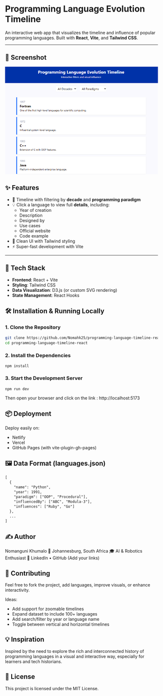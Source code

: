 # Programming Language Evolution Timeline

An interactive web app that visualizes the timeline and influence of popular programming languages. Built with **React**, **Vite**, and **Tailwind CSS**.

---
## 📸 Screenshot

![App Screenshot](./timeline.png)

## ✨ Features

- 📅 Timeline with filtering by **decade** and **programming paradigm**
- 💡 Click a language to view full **details**, including:
  - Year of creation
  - Description
  - Designed by
  - Use cases
  - Official website
  - Code example
- 🎨 Clean UI with Tailwind styling
- ⚡ Super-fast development with Vite

---

## 🧰 Tech Stack

- **Frontend**: React + Vite
- **Styling**: Tailwind CSS
- **Data Visualization**: D3.js (or custom SVG rendering)
- **State Management**: React Hooks

## 🛠️ Installation & Running Locally

### 1. Clone the Repository

```bash
git clone https://github.com/Nomahk25/programming-language-timeline-react.git
cd programming-language-timeline-react
```

### 2. Install the Dependencies
```
npm install
```

### 3. Start the Development Server
```
npm run dev
```

Then open your browser and click on the link : http://localhost:5173

## 📦 Deployment

Deploy easily on:

- Netlify
- Vercel
- GitHub Pages (with vite-plugin-gh-pages)

## 🖼️ Data Format (languages.json)

```
[
  {
    "name": "Python",
    "year": 1991,
    "paradigm": ["OOP", "Procedural"],
    "influencedBy": ["ABC", "Modula-3"],
    "influences": ["Ruby", "Go"]
  },
  ...
]
```

## ✍️ Author

Nomanguni Khumalo
📍 Johannesburg, South Africa
🎓 AI & Robotics Enthusiast
🔗 LinkedIn • GitHub (Add your links)

## 🤝 Contributing

Feel free to fork the project, add languages, improve visuals, or enhance interactivity.

Ideas:

- Add support for zoomable timelines
- Expand dataset to include 100+ languages
- Add search/filter by year or language name
- Toggle between vertical and horizontal timelines

## 💡 Inspiration

Inspired by the need to explore the rich and interconnected history of programming languages in a visual and interactive way, especially for learners and tech historians.

## 📄 License

This project is licensed under the MIT License.
